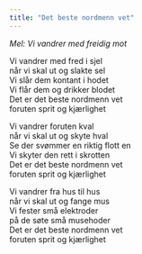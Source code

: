 ```yaml
---
title: "Det beste nordmenn vet"
---
```


*Mel: Vi vandrer med freidig mot*

Vi vandrer med fred i sjel  
når vi skal ut og slakte sel  
Vi slår dem kontant i hodet  
Vi flår dem og drikker blodet  
Det er det beste nordmenn vet  
foruten sprit og kjærlighet

Vi vandrer foruten kval  
når vi skal ut og skyte hval  
Se der svømmer en riktig flott en  
Vi skyter den rett i skrotten  
Det er det beste nordmenn vet  
foruten sprit og kjærlighet

Vi vandrer fra hus til hus  
når vi skal ut og fange mus  
Vi fester små elektroder  
på de søte små musehoder  
Det er det beste nordmenn vet  
foruten sprit og kjærlighet